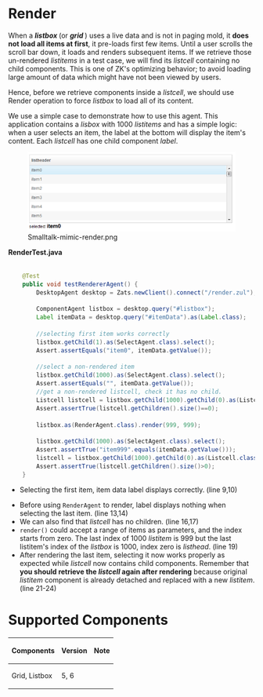 
# Render

When a <b>*listbox* </b> (or <b> *grid* </b>) uses a live data and is
not in paging mold, it **does not load all items at first**, it
pre-loads first few items. Until a user scrolls the scroll bar down, it
loads and renders subsequent items. If we retrieve those un-rendered
*listitems* in a test case, we will find its *listcell* containing no
child components. This is one of ZK's optimizing behavior; to avoid
loading large amount of data which might have not been viewed by users.

Hence, before we retrieve components inside a *listcell*, we should use
Render operation to force *listbox* to load all of its content.

We use a simple case to demonstrate how to use this agent. This
application contains a *lisbox* with 1000 *listitems* and has a simple
logic: when a user selects an item, the label at the bottom will display
the item's content. Each *listcell* has one child component *label*.

<figure>
<img src="images/Smalltalk-mimic-render.png"
title="Smalltalk-mimic-render.png" />
<figcaption>Smalltalk-mimic-render.png</figcaption>
</figure>

**RenderTest.java**

``` java

    @Test
    public void testRendererAgent() {
        DesktopAgent desktop = Zats.newClient().connect("/render.zul");

        ComponentAgent listbox = desktop.query("#listbox");
        Label itemData = desktop.query("#itemData").as(Label.class);

        //selecting first item works correctly 
        listbox.getChild(1).as(SelectAgent.class).select();
        Assert.assertEquals("item0", itemData.getValue());
        
        //select a non-rendered item
        listbox.getChild(1000).as(SelectAgent.class).select();
        Assert.assertEquals("", itemData.getValue());
        //get a non-rendered listcell, check it has no child.
        Listcell listcell = listbox.getChild(1000).getChild(0).as(Listcell.class);
        Assert.assertTrue(listcell.getChildren().size()==0);

        listbox.as(RenderAgent.class).render(999, 999);

        listbox.getChild(1000).as(SelectAgent.class).select();
        Assert.assertTrue("item999".equals(itemData.getValue()));
        listcell = listbox.getChild(1000).getChild(0).as(Listcell.class);
        Assert.assertTrue(listcell.getChildren().size()>0);
    }
```

- Selecting the first item, item data label displays correctly. (line
  9,10)

<!-- -->

- Before using `RenderAgent` to render, label displays nothing when
  selecting the last item. (line 13,14)
- We can also find that *listcell* has no children. (line 16,17)
- `render()` could accept a range of items as parameters, and the index
  starts from zero. The last index of 1000 *listitem* is 999 but the
  last listitem's index of the *listbox* is 1000, index zero is
  *listhead*. (line 19)
- After rendering the last item, selecting it now works properly as
  expected while *listcell* now contains child components. Remember that
  **you should retrieve the *listcell* again after rendering** because
  original *listitem* component is already detached and replaced with a
  new *listitem*. (line 21-24)

# Supported Components

<table>
<thead>
<tr class="header">
<th><center>
<p>Components</p>
</center></th>
<th><center>
<p>Version</p>
</center></th>
<th><center>
<p>Note</p>
</center></th>
</tr>
</thead>
<tbody>
<tr class="odd">
<td><p>Grid, Listbox</p></td>
<td><p>5, 6</p></td>
<td></td>
</tr>
</tbody>
</table>

 
